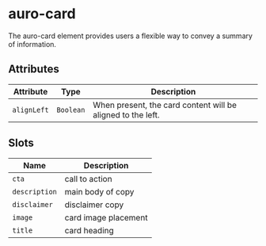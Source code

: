 # auro-card

The auro-card element provides users a flexible way to convey a summary of information.

## Attributes

| Attribute   | Type      | Description                                      |
|-------------|-----------|--------------------------------------------------|
| `alignLeft` | `Boolean` | When present, the card content will be aligned to the left. |

## Slots

| Name          | Description          |
|---------------|----------------------|
| `cta`         | call to action       |
| `description` | main body of copy    |
| `disclaimer`  | disclaimer copy      |
| `image`       | card image placement |
| `title`       | card heading         |
